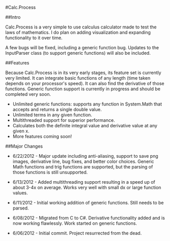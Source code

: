 #Calc.Process

##Intro

Calc.Process is a very simple to use calculus calculator made to test the laws of mathematics. I do plan on adding visualization and expanding functionality to it over time.

A few bugs will be fixed, including a generic function bug. Updates to the InputParser class (to support generic functions) will also be included.

##Features

Because Calc.Process is in its very early stages, its feature set is currently very limited. It can integrate basic functions of any length (time taken depends on your processor's speed). It can also find the derivative of those functions. Generic function support is currently in progress and should be completed very soon.

* Unlimited generic functions: supports any function in System.Math that accepts and returns a single double value.
* Unlimited terms in any given function.
* Multithreaded support for superior performance.
* Calculates both the definite integral value and derivative value at any given x.
* More features coming soon!

##Major Changes
* 6/22/2012 - Major update including anti-aliasing, support to save png images, derivative line, bug fixes, and better color choices. Generic Math functions and trig functions are supported, but the parsing of those functions is still unsupported.

* 6/13/2012 - Added multithreading support resulting in a speed up of about 3-4x on average. Works very well with small dx or large function values.

* 6/11/2012 - Initial working addition of generic functions. Still needs to be parsed.

* 6/08/2012 - Migrated from C to C#. Derivative functionality added and is now working flawlessly. Work started on generic functions.

* 6/06/2012 - Initial commit. Project resurrected from the dead.
